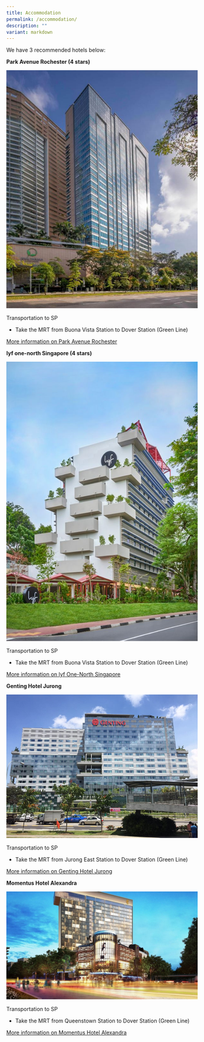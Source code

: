 ```yaml
---
title: Accommodation
permalink: /accommodation/
description: ""
variant: markdown
---
```

We have 3 recommended hotels below:

**Park Avenue Rochester (4 stars)**

![](/images/park-avenue-rochester.jpg)

Transportation to SP
* Take the MRT from Buona Vista Station to Dover Station (Green Line)

[More information on Park Avenue Rochester](https://parkavenuegroup.com/property/singapore-rochester-parkavenue/)

**lyf one-north Singapore (4 stars)**

![](/images/lyf.jpg)

Transportation to SP
* Take the MRT from Buona Vista Station to Dover Station (Green Line)

[More information on lyf One-North Singapore](https://www.discoverasr.com/en/lyf/singapore/lyf-one-north-singapore)

**Genting Hotel Jurong**

![](/images/genting-hotel-jurong.jpg)

Transportation to SP
* Take the MRT from Jurong East Station to Dover Station (Green Line)

[More information on Genting Hotel Jurong](https://www.tripadvisor.com.sg/Hotel_Review-g294265-d7612688-Reviews-Genting_Hotel_Jurong-Singapore.html)


**Momentus Hotel Alexandra**

![](/images/momentus-hotel.jpg)

Transportation to SP
* Take the MRT from Queenstown Station to Dover Station (Green Line)

[More information on Momentus Hotel Alexandra](https://www.momentushotels.com/?utm_source=local-directories&utm_medium=organic&utm_campaign=travelclick-localconnect)